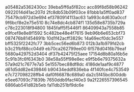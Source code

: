 a05482a5362430cc
39eba5ff6a5f82cc
acc89f8d58b96242
0922014d41ac207d
2fc8db53b09f03ce
81bbb1a5ff0ad837
75479cb972d3e694
ef3780914113ac63
1a993c4d630a0ccf
9f6bcf8e2e75e510
8c74e8dc4cb874f1
135d58e8735b729a
c78c223018f94800
1845faff5f5446f1
86409943a7558b85
e9fcef8e8e8f1592
5c482be48e4f7615
9eb96b6e653cbf73
087476b81454691b
10d1f42acff3829c
14a69ecf0dc3e557
bff5325f2242fc77
3bb5cec56ed6b873
012b3a1b979fd2cb
b3c21fbf88cc04d9
eb70ca262799ee00
6f578d0416b79eaf
5680a429752d3404
df37b42475f25aee
17154d8b80a16b5e
5c91b3fc6f6343b0
38e58a55ff98e8ec
e9f5b6e79375632a
57a9d21c7677e7a5
5e1557bec88df8dc
4186de1aaf9c4877
d61d5dd82e439846
b90434eddf836eba
4f140fce4c753549
e7c727098228ffb4
daf0f66878c689a0
da2c5f45bc800ddb
e5ee67093c71839b
7650ddb9facf40e3
9a2f226557396545
6866ab541d82b5eb
fa11db251bf9dc6e
